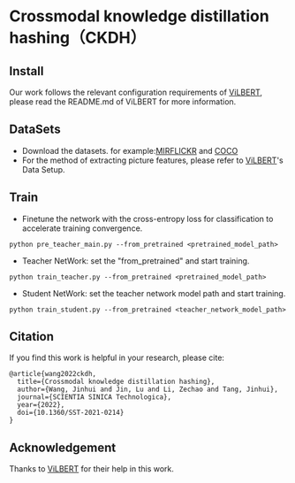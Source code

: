 # Crossmodal knowledge distillation hashing（CKDH）

## Install

Our work follows the relevant configuration requirements of [ViLBERT](https://github.com/facebookresearch/vilbert-multi-task), 
please read the README.md of ViLBERT for more information.

## DataSets

* Download the datasets. for example:[MIRFLICKR](https://press.liacs.nl/mirflickr/mirdownload.html) and [COCO](https://cocodataset.org/#home)
* For the method of extracting picture features, please refer to [ViLBERT](https://github.com/facebookresearch/vilbert-multi-task)'s Data Setup.

## Train
* Finetune the network with the cross-entropy loss for classification to accelerate training convergence.<br>
```
python pre_teacher_main.py --from_pretrained <pretrained_model_path>
```
* Teacher NetWork: set the "from_pretrained" and start training.
```
python train_teacher.py --from_pretrained <pretrained_model_path>
```
* Student NetWork: set the teacher network model path and start training.
```
python train_student.py --from_pretrained <teacher_network_model_path>
```

## Citation
If you find this work is helpful in your research, please cite:<br>
```
@article{wang2022ckdh,
  title={Crossmodal knowledge distillation hashing},
  author={Wang, Jinhui and Jin, Lu and Li, Zechao and Tang, Jinhui},
  journal={SCIENTIA SINICA Technologica},
  year={2022},
  doi={10.1360/SST-2021-0214}
}
```

## Acknowledgement
Thanks to [ViLBERT](https://github.com/facebookresearch/vilbert-multi-task) for their help in this work.
